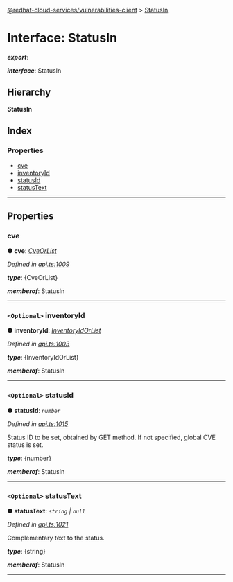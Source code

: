 [@redhat-cloud-services/vulnerabilities-client](../README.md) > [StatusIn](../interfaces/statusin.md)

# Interface: StatusIn

*__export__*: 

*__interface__*: StatusIn

## Hierarchy

**StatusIn**

## Index

### Properties

* [cve](statusin.md#cve)
* [inventoryId](statusin.md#inventoryid)
* [statusId](statusin.md#statusid)
* [statusText](statusin.md#statustext)

---

## Properties

<a id="cve"></a>

###  cve

**● cve**: *[CveOrList](cveorlist.md)*

*Defined in [api.ts:1009](https://github.com/RedHatInsights/javascript-clients/blob/master/packages/vulnerabilities/git-api/api.ts#L1009)*

*__type__*: {CveOrList}

*__memberof__*: StatusIn

___
<a id="inventoryid"></a>

### `<Optional>` inventoryId

**● inventoryId**: *[InventoryIdOrList](inventoryidorlist.md)*

*Defined in [api.ts:1003](https://github.com/RedHatInsights/javascript-clients/blob/master/packages/vulnerabilities/git-api/api.ts#L1003)*

*__type__*: {InventoryIdOrList}

*__memberof__*: StatusIn

___
<a id="statusid"></a>

### `<Optional>` statusId

**● statusId**: *`number`*

*Defined in [api.ts:1015](https://github.com/RedHatInsights/javascript-clients/blob/master/packages/vulnerabilities/git-api/api.ts#L1015)*

Status ID to be set, obtained by GET method. If not specified, global CVE status is set.

*__type__*: {number}

*__memberof__*: StatusIn

___
<a id="statustext"></a>

### `<Optional>` statusText

**● statusText**: *`string` \| `null`*

*Defined in [api.ts:1021](https://github.com/RedHatInsights/javascript-clients/blob/master/packages/vulnerabilities/git-api/api.ts#L1021)*

Complementary text to the status.

*__type__*: {string}

*__memberof__*: StatusIn

___


